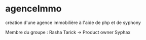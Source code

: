 # agenceImmo
création d'une agence immobilière à l'aide de php et de syphony

Membre du groupe :
Rasha 
Tarick -> Product owner
Syphax
